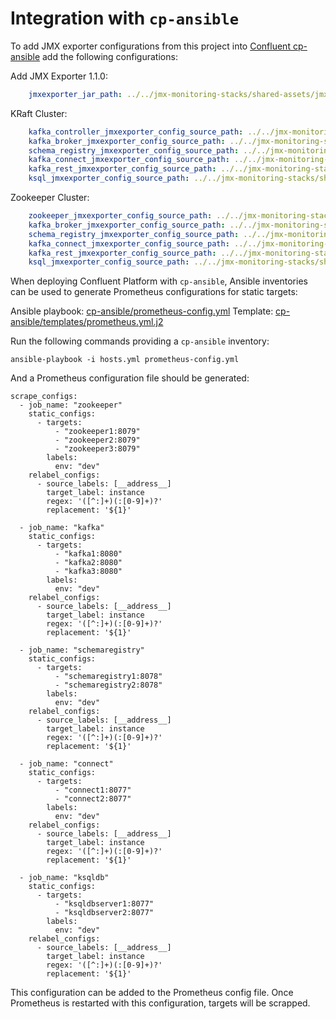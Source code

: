 # Integration with `cp-ansible`

To add JMX exporter configurations from this project into [Confluent cp-ansible](https://github.com/confluentinc/cp-ansible) add the following configurations:

Add JMX Exporter 1.1.0:

```yaml
    jmxexporter_jar_path: ../../jmx-monitoring-stacks/shared-assets/jmx-exporter/jmx_prometheus_javaagent-1.1.0.jar
```

KRaft Cluster:

```yaml
    kafka_controller_jmxexporter_config_source_path: ../../jmx-monitoring-stacks/shared-assets/jmx-exporter/kafka_broker.yml
    kafka_broker_jmxexporter_config_source_path: ../../jmx-monitoring-stacks/shared-assets/jmx-exporter/kafka_broker.yml
    schema_registry_jmxexporter_config_source_path: ../../jmx-monitoring-stacks/shared-assets/jmx-exporter/confluent_schemaregistry.yml
    kafka_connect_jmxexporter_config_source_path: ../../jmx-monitoring-stacks/shared-assets/jmx-exporter/kafka_connect.yml
    kafka_rest_jmxexporter_config_source_path: ../../jmx-monitoring-stacks/shared-assets/jmx-exporter/confluent_rest.yml
    ksql_jmxexporter_config_source_path: ../../jmx-monitoring-stacks/shared-assets/jmx-exporter/confluent_ksql.yml
```

Zookeeper Cluster:

```yaml
    zookeeper_jmxexporter_config_source_path: ../../jmx-monitoring-stacks/shared-assets/jmx-exporter/zookeeper.yml
    kafka_broker_jmxexporter_config_source_path: ../../jmx-monitoring-stacks/shared-assets/jmx-exporter/kafka_broker.yml
    schema_registry_jmxexporter_config_source_path: ../../jmx-monitoring-stacks/shared-assets/jmx-exporter/confluent_schemaregistry.yml
    kafka_connect_jmxexporter_config_source_path: ../../jmx-monitoring-stacks/shared-assets/jmx-exporter/kafka_connect.yml
    kafka_rest_jmxexporter_config_source_path: ../../jmx-monitoring-stacks/shared-assets/jmx-exporter/confluent_rest.yml
    ksql_jmxexporter_config_source_path: ../../jmx-monitoring-stacks/shared-assets/jmx-exporter/confluent_ksql.yml
```

When deploying Confluent Platform with `cp-ansible`, Ansible inventories can be used to generate Prometheus configurations for static targets:

Ansible playbook: [cp-ansible/prometheus-config.yml](./cp-ansible/prometheus-config.yml)
Template: [cp-ansible/templates/prometheus.yml.j2](./cp-ansible/templates/prometheus.yml.j2)

Run the following commands providing a `cp-ansible` inventory:

```
ansible-playbook -i hosts.yml prometheus-config.yml
```

And a Prometheus configuration file should be generated:

```
scrape_configs:
  - job_name: "zookeeper"
    static_configs:
      - targets:
          - "zookeeper1:8079"
          - "zookeeper2:8079"
          - "zookeeper3:8079"
        labels:
          env: "dev"
    relabel_configs:
      - source_labels: [__address__]
        target_label: instance
        regex: '([^:]+)(:[0-9]+)?'
        replacement: '${1}'

  - job_name: "kafka"
    static_configs:
      - targets:
          - "kafka1:8080"
          - "kafka2:8080"
          - "kafka3:8080"
        labels:
          env: "dev"
    relabel_configs:
      - source_labels: [__address__]
        target_label: instance
        regex: '([^:]+)(:[0-9]+)?'
        replacement: '${1}'

  - job_name: "schemaregistry"
    static_configs:
      - targets:
          - "schemaregistry1:8078"
          - "schemaregistry2:8078"
        labels:
          env: "dev"
    relabel_configs:
      - source_labels: [__address__]
        target_label: instance
        regex: '([^:]+)(:[0-9]+)?'
        replacement: '${1}'

  - job_name: "connect"
    static_configs:
      - targets:
          - "connect1:8077"
          - "connect2:8077"
        labels:
          env: "dev"
    relabel_configs:
      - source_labels: [__address__]
        target_label: instance
        regex: '([^:]+)(:[0-9]+)?'
        replacement: '${1}'

  - job_name: "ksqldb"
    static_configs:
      - targets:
          - "ksqldbserver1:8077"
          - "ksqldbserver2:8077"
        labels:
          env: "dev"
    relabel_configs:
      - source_labels: [__address__]
        target_label: instance
        regex: '([^:]+)(:[0-9]+)?'
        replacement: '${1}'
```

This configuration can be added to the Prometheus config file.
Once Prometheus is restarted with this configuration, targets will be scrapped.